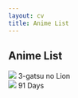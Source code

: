 ```yaml
---
layout: cv
title: Anime List
---
```


## Anime List

<div class="tech-grid">
  <div class="tech-item">
    <img src="https://img.animeunity.so/anime/bx21366-qp94AxKx6ZaM.jpg"/>
    <span>3-gatsu no Lion</span>
  </div>
    <div class="tech-item">
        <img src="https://img.animeunity.so/anime/bx21711-RVlLD3BOAzzV.png"/>
        <span>91 Days</span>
</div>
</div>